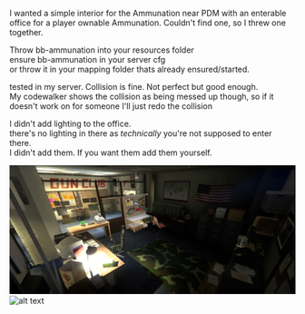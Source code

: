 I wanted a simple interior for the Ammunation near PDM with an enterable office for a player ownable Ammunation. Couldn't find one, so I threw one together.<br />

Throw bb-ammunation into your resources folder<br />
ensure bb-ammunation in your server cfg<br />
or throw it in your mapping folder thats already ensured/started.<br />

tested in my server. Collision is fine. Not perfect but good enough.<br />
My codewalker shows the collision as being messed up though, so if it doesn't work on for someone I'll just redo the collision<br />

I didn't add lighting to the office. <br />
there's no lighting in there as _technically_ you're not supposed to enter there.<br />
I didn't add them. If you want them add them yourself.<br />


![alt text](https://github.com/Bimby-Boi/bb-ammunation/blob/main/bbammu1.png?raw=true)
![alt text](https://github.com/Bimby-Boi/bb-ammunation/blob/main/bbammu2.png?raw=true)
